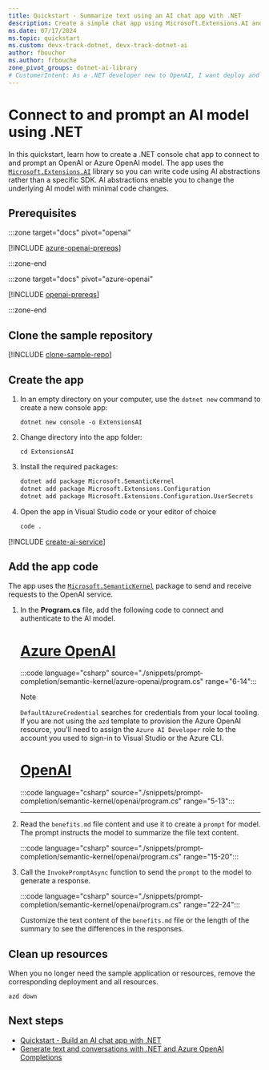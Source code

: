 ```yaml
---
title: Quickstart - Summarize text using an AI chat app with .NET
description: Create a simple chat app using Microsoft.Extensions.AI and the Semantic Kernel SDK to summarize a text.
ms.date: 07/17/2024
ms.topic: quickstart
ms.custom: devx-track-dotnet, devx-track-dotnet-ai
author: fboucher
ms.author: frbouche
zone_pivot_groups: dotnet-ai-library
# CustomerIntent: As a .NET developer new to OpenAI, I want deploy and use sample code to interact to learn from the sample code to summarize text.
---
```


# Connect to and prompt an AI model using .NET


In this quickstart, learn how to create a .NET console chat app to connect to and prompt an OpenAI or Azure OpenAI model. The app uses the [`Microsoft.Extensions.AI`](https://www.nuget.org/packages/Microsoft.Extensions.AI) library so you can write code using AI abstractions rather than a specific SDK. AI abstractions enable you to change the underlying AI model with minimal code changes.

## Prerequisites

:::zone target="docs" pivot="openai"

[!INCLUDE [azure-openai-prereqs](includes/prerequisites-azure-openai.md)]

:::zone-end

:::zone target="docs" pivot="azure-openai"

[!INCLUDE [openai-prereqs](includes/prerequisites-openai.md)]

:::zone-end

## Clone the sample repository

[!INCLUDE [clone-sample-repo](includes/clone-sample-repo.md)]

## Create the app

1. In an empty directory on your computer, use the `dotnet new` command to create a new console app:

    ```dotnetcli
    dotnet new console -o ExtensionsAI
    ```

1. Change directory into the app folder:

    ```dotnetcli
    cd ExtensionsAI
    ```

1. Install the required packages:

    ```bash
    dotnet add package Microsoft.SemanticKernel
    dotnet add package Microsoft.Extensions.Configuration
    dotnet add package Microsoft.Extensions.Configuration.UserSecrets
    ```

1. Open the app in Visual Studio code or your editor of choice

    ```bash
    code .
    ```

[!INCLUDE [create-ai-service](includes/create-ai-service.md)]

## Add the app code

The app uses the [`Microsoft.SemanticKernel`](https://www.nuget.org/packages/Microsoft.SemanticKernel) package to send and receive requests to the OpenAI service.

1. In the **Program.cs** file, add the following code to connect and authenticate to the AI model.

    <!-- markdownlint-disable MD023 -->
    # [Azure OpenAI](#tab/azure-openai)

    :::code language="csharp" source="./snippets/prompt-completion/semantic-kernel/azure-openai/program.cs" range="6-14":::

    > [!NOTE]
    > `DefaultAzureCredential` searches for credentials from  your local tooling. If you are not using the `azd` template to provision the Azure OpenAI resource, you'll need to assign the `Azure AI Developer` role to the account you used to sign-in to Visual Studio or the Azure CLI.

    # [OpenAI](#tab/openai)

    :::code language="csharp" source="./snippets/prompt-completion/semantic-kernel/openai/program.cs" range="5-13":::

    ---

1. Read the `benefits.md` file content and use it to create a `prompt` for model. The prompt instructs the model to summarize the file text content.

    :::code language="csharp" source="./snippets/prompt-completion/semantic-kernel/openai/program.cs" range="15-20":::

1. Call the `InvokePromptAsync` function to send the `prompt` to the model to generate a response.

    :::code language="csharp" source="./snippets/prompt-completion/semantic-kernel/openai/program.cs" range="22-24":::

    Customize the text content of the `benefits.md` file or the length of the summary to see the differences in the responses.

## Clean up resources

When you no longer need the sample application or resources, remove the corresponding deployment and all resources.

```azdeveloper
azd down
```

## Next steps

- [Quickstart - Build an AI chat app with .NET](get-started-openai.md)
- [Generate text and conversations with .NET and Azure OpenAI Completions](/training/modules/open-ai-dotnet-text-completions/)
